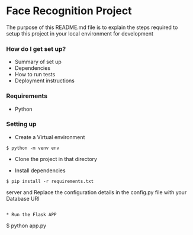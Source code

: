 # Face Recognition Project #

The purpose of this README.md file is to explain the steps required to setup this project in your local environment for development

### How do I get set up? ###

* Summary of set up
* Dependencies
* How to run tests
* Deployment instructions

### Requirements ###
* Python


### Setting up ###

* Create a Virtual environment
```
$ python -m venv env
```
* Clone the project in that directory

* Install dependencies
```
$ pip install -r requirements.txt
```
 server and Replace the configuration details in the config.py file with your Database URI
```

* Run the Flask APP
```
$ python app.py
```